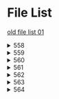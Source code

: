 # File List

[old file list 01](https://ponapon280.github.io/5chSummary/README_old_01.html)
<details>
<summary>558</summary>

- [sum](https://ponapon280.github.io/5chSummary/558/sum.html)
- [mod](https://ponapon280.github.io/5chSummary/558/mod.html)
- [url](https://ponapon280.github.io/5chSummary/558/url.html)

> sum_prefiles
>
>  - [sum_1](https://ponapon280.github.io/5chSummary/558/sum_prefiles/sum_1.html)
>  - [sum_2](https://ponapon280.github.io/5chSummary/558/sum_prefiles/sum_2.html)
>  - [sum_3](https://ponapon280.github.io/5chSummary/558/sum_prefiles/sum_3.html)
>  - [sum_4](https://ponapon280.github.io/5chSummary/558/sum_prefiles/sum_4.html)
>  - [sum_5](https://ponapon280.github.io/5chSummary/558/sum_prefiles/sum_5.html)

> mod_prefiles
>
>  - [mod_1](https://ponapon280.github.io/5chSummary/558/mod_prefiles/mod_1.html)
>  - [mod_2](https://ponapon280.github.io/5chSummary/558/mod_prefiles/mod_2.html)
>  - [mod_3](https://ponapon280.github.io/5chSummary/558/mod_prefiles/mod_3.html)
>  - [mod_4](https://ponapon280.github.io/5chSummary/558/mod_prefiles/mod_4.html)
>  - [mod_5](https://ponapon280.github.io/5chSummary/558/mod_prefiles/mod_5.html)
</details>

<details>
<summary>559</summary>

- [sum](https://ponapon280.github.io/5chSummary/559/sum.html)
- [mod](https://ponapon280.github.io/5chSummary/559/mod.html)
- [url](https://ponapon280.github.io/5chSummary/559/url.html)

> sum_prefiles
>
>  - [sum_1](https://ponapon280.github.io/5chSummary/559/sum_prefiles/sum_1.html)
>  - [sum_2](https://ponapon280.github.io/5chSummary/559/sum_prefiles/sum_2.html)
>  - [sum_3](https://ponapon280.github.io/5chSummary/559/sum_prefiles/sum_3.html)
>  - [sum_4](https://ponapon280.github.io/5chSummary/559/sum_prefiles/sum_4.html)
>  - [sum_5](https://ponapon280.github.io/5chSummary/559/sum_prefiles/sum_5.html)

> mod_prefiles
>
>  - [mod_1](https://ponapon280.github.io/5chSummary/559/mod_prefiles/mod_1.html)
>  - [mod_2](https://ponapon280.github.io/5chSummary/559/mod_prefiles/mod_2.html)
>  - [mod_3](https://ponapon280.github.io/5chSummary/559/mod_prefiles/mod_3.html)
>  - [mod_4](https://ponapon280.github.io/5chSummary/559/mod_prefiles/mod_4.html)
>  - [mod_5](https://ponapon280.github.io/5chSummary/559/mod_prefiles/mod_5.html)
</details>

<details>
<summary>560</summary>

- [sum](https://ponapon280.github.io/5chSummary/560/sum.html)
- [mod](https://ponapon280.github.io/5chSummary/560/mod.html)
- [url](https://ponapon280.github.io/5chSummary/560/url.html)

> sum_prefiles
>
>  - [sum_1](https://ponapon280.github.io/5chSummary/560/sum_prefiles/sum_1.html)
>  - [sum_2](https://ponapon280.github.io/5chSummary/560/sum_prefiles/sum_2.html)
>  - [sum_3](https://ponapon280.github.io/5chSummary/560/sum_prefiles/sum_3.html)
>  - [sum_4](https://ponapon280.github.io/5chSummary/560/sum_prefiles/sum_4.html)
>  - [sum_5](https://ponapon280.github.io/5chSummary/560/sum_prefiles/sum_5.html)

> mod_prefiles
>
>  - [mod_1](https://ponapon280.github.io/5chSummary/560/mod_prefiles/mod_1.html)
>  - [mod_2](https://ponapon280.github.io/5chSummary/560/mod_prefiles/mod_2.html)
>  - [mod_3](https://ponapon280.github.io/5chSummary/560/mod_prefiles/mod_3.html)
>  - [mod_4](https://ponapon280.github.io/5chSummary/560/mod_prefiles/mod_4.html)
>  - [mod_5](https://ponapon280.github.io/5chSummary/560/mod_prefiles/mod_5.html)
</details>

<details>
<summary>561</summary>

- [sum](https://ponapon280.github.io/5chSummary/561/sum.html)
- [mod](https://ponapon280.github.io/5chSummary/561/mod.html)
- [url](https://ponapon280.github.io/5chSummary/561/url.html)

> sum_prefiles
>
>  - [sum_1](https://ponapon280.github.io/5chSummary/561/sum_prefiles/sum_1.html)
>  - [sum_2](https://ponapon280.github.io/5chSummary/561/sum_prefiles/sum_2.html)
>  - [sum_3](https://ponapon280.github.io/5chSummary/561/sum_prefiles/sum_3.html)
>  - [sum_4](https://ponapon280.github.io/5chSummary/561/sum_prefiles/sum_4.html)
>  - [sum_5](https://ponapon280.github.io/5chSummary/561/sum_prefiles/sum_5.html)

> mod_prefiles
>
>  - [mod_1](https://ponapon280.github.io/5chSummary/561/mod_prefiles/mod_1.html)
>  - [mod_2](https://ponapon280.github.io/5chSummary/561/mod_prefiles/mod_2.html)
>  - [mod_3](https://ponapon280.github.io/5chSummary/561/mod_prefiles/mod_3.html)
>  - [mod_4](https://ponapon280.github.io/5chSummary/561/mod_prefiles/mod_4.html)
>  - [mod_5](https://ponapon280.github.io/5chSummary/561/mod_prefiles/mod_5.html)
</details>

<details>
<summary>562</summary>

- [sum](https://ponapon280.github.io/5chSummary/562/sum.html)
- [mod](https://ponapon280.github.io/5chSummary/562/mod.html)
- [url](https://ponapon280.github.io/5chSummary/562/url.html)

> sum_prefiles
>
>  - [sum_1](https://ponapon280.github.io/5chSummary/562/sum_prefiles/sum_1.html)
>  - [sum_2](https://ponapon280.github.io/5chSummary/562/sum_prefiles/sum_2.html)
>  - [sum_3](https://ponapon280.github.io/5chSummary/562/sum_prefiles/sum_3.html)
>  - [sum_4](https://ponapon280.github.io/5chSummary/562/sum_prefiles/sum_4.html)
>  - [sum_5](https://ponapon280.github.io/5chSummary/562/sum_prefiles/sum_5.html)

> mod_prefiles
>
>  - [mod_1](https://ponapon280.github.io/5chSummary/562/mod_prefiles/mod_1.html)
>  - [mod_2](https://ponapon280.github.io/5chSummary/562/mod_prefiles/mod_2.html)
>  - [mod_3](https://ponapon280.github.io/5chSummary/562/mod_prefiles/mod_3.html)
>  - [mod_4](https://ponapon280.github.io/5chSummary/562/mod_prefiles/mod_4.html)
>  - [mod_5](https://ponapon280.github.io/5chSummary/562/mod_prefiles/mod_5.html)
</details>

<details>
<summary>563</summary>

- [sum](https://ponapon280.github.io/5chSummary/563/sum.html)
- [mod](https://ponapon280.github.io/5chSummary/563/mod.html)
- [url](https://ponapon280.github.io/5chSummary/563/url.html)

> sum_prefiles
>
>  - [sum_1](https://ponapon280.github.io/5chSummary/563/sum_prefiles/sum_1.html)
>  - [sum_2](https://ponapon280.github.io/5chSummary/563/sum_prefiles/sum_2.html)
>  - [sum_3](https://ponapon280.github.io/5chSummary/563/sum_prefiles/sum_3.html)
>  - [sum_4](https://ponapon280.github.io/5chSummary/563/sum_prefiles/sum_4.html)
>  - [sum_5](https://ponapon280.github.io/5chSummary/563/sum_prefiles/sum_5.html)

> mod_prefiles
>
>  - [mod_1](https://ponapon280.github.io/5chSummary/563/mod_prefiles/mod_1.html)
>  - [mod_2](https://ponapon280.github.io/5chSummary/563/mod_prefiles/mod_2.html)
>  - [mod_3](https://ponapon280.github.io/5chSummary/563/mod_prefiles/mod_3.html)
>  - [mod_4](https://ponapon280.github.io/5chSummary/563/mod_prefiles/mod_4.html)
>  - [mod_5](https://ponapon280.github.io/5chSummary/563/mod_prefiles/mod_5.html)
</details>

<details>
<summary>564</summary>

- [sum](https://ponapon280.github.io/5chSummary/564/sum.html)
- [mod](https://ponapon280.github.io/5chSummary/564/mod.html)
- [url](https://ponapon280.github.io/5chSummary/564/url.html)

> sum_prefiles
>
>  - [sum_1](https://ponapon280.github.io/5chSummary/564/sum_prefiles/sum_1.html)
>  - [sum_2](https://ponapon280.github.io/5chSummary/564/sum_prefiles/sum_2.html)
>  - [sum_3](https://ponapon280.github.io/5chSummary/564/sum_prefiles/sum_3.html)
>  - [sum_4](https://ponapon280.github.io/5chSummary/564/sum_prefiles/sum_4.html)
>  - [sum_5](https://ponapon280.github.io/5chSummary/564/sum_prefiles/sum_5.html)

> mod_prefiles
>
>  - [mod_1](https://ponapon280.github.io/5chSummary/564/mod_prefiles/mod_1.html)
>  - [mod_2](https://ponapon280.github.io/5chSummary/564/mod_prefiles/mod_2.html)
>  - [mod_3](https://ponapon280.github.io/5chSummary/564/mod_prefiles/mod_3.html)
>  - [mod_4](https://ponapon280.github.io/5chSummary/564/mod_prefiles/mod_4.html)
>  - [mod_5](https://ponapon280.github.io/5chSummary/564/mod_prefiles/mod_5.html)
</details>

